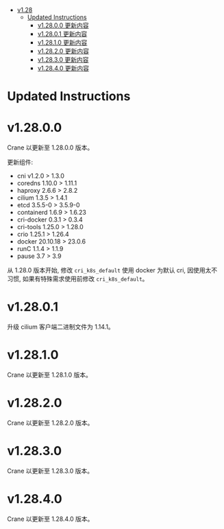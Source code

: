 - [v1.28](#v128)
  - [Updated Instructions](#updated-instructions)
    - [v1.28.0.0 更新内容](#v12800)
    - [v1.28.0.1 更新内容](#v12801)
    - [v1.28.1.0 更新内容](#v12810)
    - [v1.28.2.0 更新内容](#v12820)
    - [v1.28.3.0 更新内容](#v12830)
    - [v1.28.4.0 更新内容](#v12840)


# Updated Instructions

# v1.28.0.0

Crane 以更新至 1.28.0.0 版本。

更新组件:
  * cni v1.2.0 > 1.3.0
  * coredns 1.10.0 > 1.11.1
  * haproxy 2.6.6 > 2.8.2
  * cilium 1.3.5 > 1.4.1
  * etcd 3.5.5-0 > 3.5.9-0
  * containerd 1.6.9 > 1.6.23
  * cri-docker 0.3.1 > 0.3.4
  * cri-tools 1.25.0 > 1.28.0
  * crio 1.25.1 > 1.26.4
  * docker 20.10.18 > 23.0.6
  * runC 1.1.4 > 1.1.9
  * pause 3.7 > 3.9

从 1.28.0 版本开始, 修改 `cri_k8s_default` 使用 docker 为默认 cri, 因使用太不习惯, 如果有特殊需求使用前修改 `cri_k8s_default`。

# v1.28.0.1

升级 cilium 客户端二进制文件为 1.14.1。

# v1.28.1.0

Crane 以更新至 1.28.1.0 版本。

# v1.28.2.0

Crane 以更新至 1.28.2.0 版本。

# v1.28.3.0

Crane 以更新至 1.28.3.0 版本。

# v1.28.4.0

Crane 以更新至 1.28.4.0 版本。